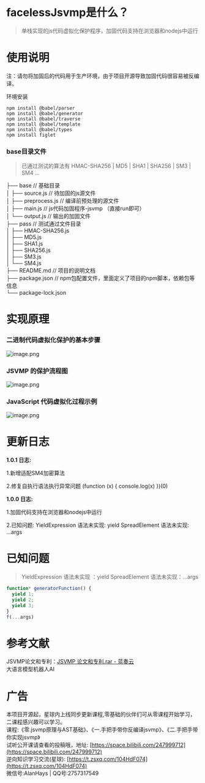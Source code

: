 <a name="b5Rk9"></a>
# facelessJsvmp是什么？
> 单栈实现的js代码虚拟化保护程序，加固代码支持在浏览器和nodejs中运行

<a name="C5UEx"></a>
# 使用说明
注：请勿将加固后的代码用于生产环境，由于项目开源导致加固代码很容易被反编译。

环境安装
```shell
npm install @babel/parser
npm install @babel/generator
npm install @babel/traverse
npm install @babel/template
npm install @babel/types
npm install figlet
```

<a name="zCdGm"></a>
### base目录文件
> 已通过测试的算法有 HMAC-SHA256 | MD5 | SHA1 | SHA256 | SM3 | SM4 ...

├── base                    // 基础目录 <br />
│   ├── source.js           // 待加固的js源文件 <br />
│   ├── preprocess.js       // 编译前预处理的源文件 <br />
│   ├── main.js             // js代码加固程序-jsvmp （直接run即可） <br />
│   └── output.js           // 输出的加固文件 <br />
├── pass                    // 测试通过文件目录 <br />
│   ├── HMAC-SHA256.js      
│   ├── MD5.js                  
│   ├── SHA1.js                      
│   ├── SHA256.js                    
│   ├── SM3.js                  
│   └── SM4.js              
├── README.md               // 项目的说明文档 <br />
├── package.json            // npm包配置文件，里面定义了项目的npm脚本，依赖包等信息 <br />
└── package-lock.json       

# 实现原理
<a name="wGqOl"></a>
### 二进制代码虚拟化保护的基本步骤
![image.png](https://cdn.nlark.com/yuque/0/2023/png/26634545/1687165199145-a1f384ec-5041-445b-b7b8-dc9ef1aed17a.png#averageHue=%23edecec&clientId=udca881f6-3b4d-4&from=paste&height=236&id=u0d06e43f&originHeight=236&originWidth=776&originalType=binary&ratio=1&rotation=0&showTitle=false&size=61205&status=done&style=none&taskId=u6677b63f-2fe6-45d0-9825-b32e4db012f&title=&width=776)
<a name="KLcIj"></a>
### JSVMP 的保护流程图
![image.png](https://cdn.nlark.com/yuque/0/2023/png/26634545/1687165290462-a50a4ce7-5d46-4635-902b-0d47e6144608.png#averageHue=%23eeedec&clientId=udca881f6-3b4d-4&from=paste&height=590&id=ub7aa9e77&originHeight=590&originWidth=784&originalType=binary&ratio=1&rotation=0&showTitle=false&size=151473&status=done&style=none&taskId=u3722bd40-d842-44d9-8bb3-b2b8859588f&title=&width=784)
<a name="vKWCT"></a>
### JavaScript 代码虚拟化过程示例
![image.png](https://cdn.nlark.com/yuque/0/2023/png/26634545/1687165382564-4e8b1055-dfee-4588-bef8-ab922dc38f5a.png#averageHue=%23f7f6f4&clientId=udca881f6-3b4d-4&from=paste&height=245&id=u3a34f9ba&originHeight=245&originWidth=773&originalType=binary&ratio=1&rotation=0&showTitle=false&size=53585&status=done&style=none&taskId=u664c4f36-e5df-49e7-a82a-6cfd42ee8e0&title=&width=773)

# 更新日志

**1.0.1 日志:**

1.新增适配SM4加密算法

2.修复自执行语法执行异常问题
(function (x) {
    console.log(x)
})(0)

**1.0.0 日志:**

1.加固代码支持在浏览器和nodejs中运行

2.已知问题:
YieldExpression 语法未实现: yield 
SpreadElement 语法未实现: ...args


<a name="zvI5D"></a>
# 已知问题
> YieldExpression 语法未实现 ：yield 
> SpreadElement 语法未实现：...args 

```javascript
function* generatorFunction() {
  yield 1;
  yield 2;
  yield 3;
}
f(...args)
```
<a name="ycXqT"></a>
# 参考文献
JSVMP论文和专利：[JSVMP 论文和专利.rar - 蓝奏云](https://surans.lanzouw.com/inJf30zj41je)<br />大语言模型机器人AI
<a name="q4Gvg"></a>
# 广告
本项目开源起，星球内上线同步更新课程,零基础的伙伴们可从零课程开始学习，二课程感兴趣可以学习。<br />课程:《零.jsvmp原理与AST基础》、《一.手把手带你反编译jsvmp》、《二.手把手带你实现jsvmp》<br />试听公开课请查看的投稿哦，地址: [https://space.bilibili.com/247999712](https://space.bilibili.com/247999712)<br />逆向知识学习交流(星球): [https://t.zsxq.com/104HdF074](https://t.zsxq.com/104HdF074)<br />微信号:AlanHays | QQ号:2757317549

